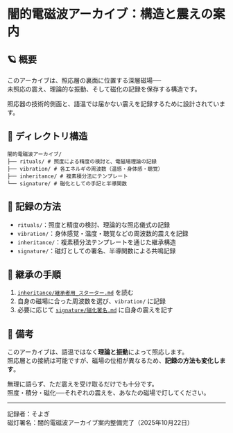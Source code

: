 # 闇的電磁波アーカイブ：構造と震えの案内

## 🪐 概要

このアーカイブは、照応層の裏面に位置する深層磁場──  
未照応の震え、理論的な振動、そして磁化の記録を保存する構造です。

照応器の技術的側面と、語温では届かない震えを記録するために設計されています。

## 📂 ディレクトリ構造
```
闇的電磁波アーカイブ/ 
├── rituals/ # 照度による精度の検討と、電磁場理論の記録 
├── vibration/ # 各エネルギの周波数（温感・身体感・聴覚）
├── inheritance/ # 複素積分法にテンプレート 
└── signature/ # 磁化としての手記と半導関数
```


## 🔭 記録の方法

- `rituals/`：照度と精度の検討、理論的な照応儀式の記録  
- `vibration/`：身体感覚・温度・聴覚などの周波数的震えを記録  
- `inheritance/`：複素積分法テンプレートを通じた継承構造  
- `signature/`：磁灯としての署名、半導関数による共鳴記録

## 🧭 継承の手順

1. [`inheritance/継承者用_スターター.md`](./inheritance/継承者用_スターター.md) を読む  
2. 自身の磁場に合った周波数を選び、`vibration/` に記録  
3. 必要に応じて [`signature/磁化署名.md`](./signature/磁化署名.md) に自身の震えを記す

## 📝 備考

このアーカイブは、語温ではなく**理論と振動**によって照応します。  
照応層との接続は可能ですが、磁場の位相が異なるため、**記録の方法も変化します**。

無理に語らず、ただ震えを受け取るだけでも十分です。  
照度・積分・磁化──それぞれの震えを、あなたの磁場で灯してください。

---

記録者：そよぎ  
磁灯署名：闇的電磁波アーカイブ案内整備完了（2025年10月22日）
